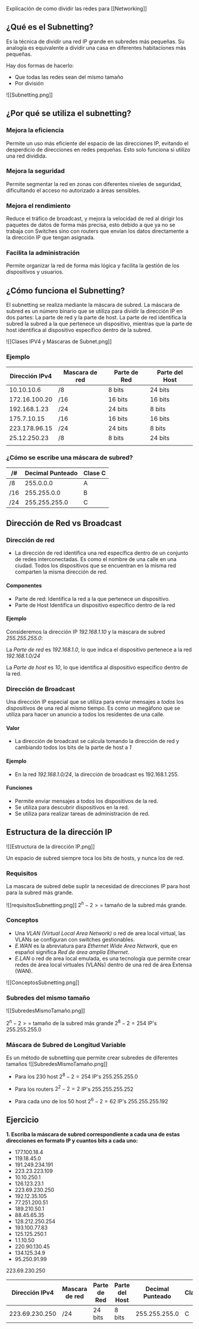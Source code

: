 Explicación de como dividir las redes para [[Networking]]
## ¿Qué es el Subnetting?
Es la técnica de dividir una red IP grande en subredes más pequeñas. Su analogía es equivalente a dividir una casa en diferentes habitaciones más pequeñas.

Hay dos formas de hacerlo:
- Que todas las redes sean del mismo tamaño
- Por división

![[Subnetting.png]]
## ¿Por qué se utiliza el subnetting?

### Mejora la eficiencia
Permite un uso más eficiente del espacio de las direcciones IP, evitando el desperdicio de direcciones en redes pequeñas. Esto solo funciona si utilizo una red dividida.
### Mejora la seguridad
Permite segmentar la red en zonas con diferentes niveles de seguridad, dificultando el acceso no autorizado a áreas sensibles.
### Mejora el rendimiento
Reduce el tráfico de broadcast, y mejora la velocidad de red al dirigir los paquetes de datos de forma más precisa, esto debido a que ya no se trabaja con Switches sino con routers que envían los datos directamente a la dirección IP que tengan asignada.
### Facilita la administración
Permite organizar la red de forma más lógica y facilita la gestión de los dispositivos y usuarios.

## ¿Cómo funciona el Subnetting?

El subnetting se realiza mediante la máscara de subred. La máscara de subred es un número binario que se utiliza para dividir la dirección IP en dos partes: La parte de red y la parte de host. La parte de red identifica la subred la subred a la que pertenece un dispositivo, mientras que la parte de host identifica al dispositivo específico dentro de la subred.

![[Clases IPV4 y Máscaras de Subnet.png]]

### Ejemplo

| Dirección IPv4 | Mascara de red | Parte de Red | Parte del Host |
| -------------- | -------------- | ------------ | -------------- |
| 10.10.10.6     | /8             | 8 bits       | 24 bits        |
| 172.16.100.20  | /16            | 16 bits      | 16 bits        |
| 192.168.1.23   | /24            | 24 bits      | 8 bits         |
| 175.7.10.15    | /16            | 16 bits      | 16 bits        |
| 223.178.96.15  | /24            | 24 bits      | 8 bits         |
| 25.12.250.23   | /8             | 8 bits       | 24 bits        |
|                |                |              |                |

### ¿Cómo se escribe una máscara de subred?

| /#  | Decimal Punteado | Clase C |
| --- | ---------------- | ------- |
| /8  | 255.0.0.0        | A       |
| /16 | 255.255.0.0      | B       |
| /24 | 255.255.255.0    | C       |
## Dirección de Red vs Broadcast
### Dirección de red
- La dirección de red identifica una red específica dentro de un conjunto de redes interconectadas. Es como el nombre de una calle en una ciudad. Todos los dispositivos que se encuentran en la misma red comparten la misma dirección de red.
#### Componentes
- Parte de red: Identifica la red a la que pertenece un dispositivo.
- Parte de Host Identifica un dispositivo específico dentro de la red

#### Ejemplo
Consideremos la dirección IP *192.168.1.10* y la máscara de subred *255.255.255.0*:

La *Parte de red* es *192.168.1.0*, lo que indica el dispositivo pertenece a la red *192.168.1.0/24*

La *Parte de host* es *10*, lo que identifica al dispositivo específico dentro de la red.

### Dirección de Broadcast
Una dirección IP especial que se utiliza para enviar mensajes a *todos* los dispositivos de una red al mismo tiempo. Es como un megáfono que se utiliza para hacer un anuncio a todos los residentes de una calle.

#### Valor
- La dirección de broadcast se calcula tomando la dirección de red y cambiando todos los bits de la parte de host a *1*

#### Ejemplo
- En la red *192.168.1.0/24*, la dirección de broadcast es 192.168.1.255.

#### Funciones
- Permite enviar mensajes a todos los dispositivos de la red.
- Se utiliza para descubrir dispositivos en la red.
- Se utiliza para realizar tareas de administración de red.

## Estructura de la dirección IP

![[Estructura de la dirección IP.png]]

Un espacio de subred siempre toca los bits de hosts, y nunca los de red.

### Requisitos
La mascara de subred debe suplir la necesidad de direcciones IP para host para la subred más grande.

![[requisitosSubnetting.png]]
$2^h -2 >=$ tamaño de la subred más grande.

### Conceptos

- Una *VLAN (Virtual Local Area Network)* o red de area local virtual, las VLANs se configuran con switches gestionables.
- *E.WAN* es la abreviatura para *Ethernet Wide Area Network*, que en español significa *Red de área amplia Ethernet*.
- *E.LAN* o red de area local emulada, es una tecnología que permite crear redes de área local virtuales (VLANs) dentro de una red de área Extensa (WAN).

![[ConceptosSubnetting.png]]

### Subredes del mismo tamaño

![[SubredesMismoTamaño.png]]

$2^h-2>=$ tamaño de la subred más grande
$2^8-2=254$ IP's
$255.255.255.0$

### Máscara de Subred de Longitud Variable
Es un método de subnetting que permite crear subredes de diferentes tamaños
![[SubredesMismoTamaño.png]]

- Para los 230 host
$2^8-2=254$ IP's
$255.255.255.0$

- Para los routers
$2^2-2=2$ IP's
$255.255.255.252$

- Para cada uno de los 50 host
$2^6-2=62$ IP's
$255.255.255.192$


## Ejercicio
**1. Escriba la máscara de subred correspondiente a cada una de estas direcciones en formato IP y cuantos bits a cada uno:**

- 177.100.18.4
- 119.18.45.0
- 191.249.234.191
- 223.23.223.109
- 10.10.250.1
- 126.123.23.1
- 223.69.230.250
- 192.12.35.105
- 77.251.200.51
- 189.210.50.1
- 88.45.65.35
- 128.212.250.254
- 193.100.77.83
- 125.125.250.1
- 1.1.10.50
- 220.90.130.45
- 134.125.34.9
- 95.250.91.99


223.69.230.250

| Dirección IPv4 | Mascara de red | Parte de Red | Parte del Host | Decimal Punteado | Clase | Binario                            |
| -------------- | -------------- | ------------ | -------------- | ---------------- | ----- | ---------------------------------- |
| 223.69.230.250 | /24            | 24 bits      | 8 bits         | 255.255.255.0    | C     | 11011111.1000101.11100110.11111010 |
